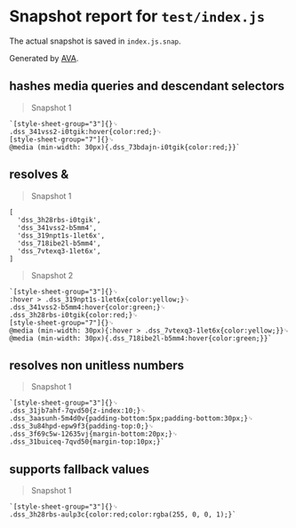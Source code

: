 # Snapshot report for `test/index.js`

The actual snapshot is saved in `index.js.snap`.

Generated by [AVA](https://ava.li).

## hashes media queries and descendant selectors

> Snapshot 1

    `[style-sheet-group="3"]{}␊
    .dss_341vss2-i0tgik:hover{color:red;}␊
    [style-sheet-group="7"]{}␊
    @media (min-width: 30px){.dss_73bdajn-i0tgik{color:red;}}`

## resolves &

> Snapshot 1

    [
      'dss_3h28rbs-i0tgik',
      'dss_341vss2-b5mm4',
      'dss_319npt1s-1let6x',
      'dss_718ibe2l-b5mm4',
      'dss_7vtexq3-1let6x',
    ]

> Snapshot 2

    `[style-sheet-group="3"]{}␊
    :hover > .dss_319npt1s-1let6x{color:yellow;}␊
    .dss_341vss2-b5mm4:hover{color:green;}␊
    .dss_3h28rbs-i0tgik{color:red;}␊
    [style-sheet-group="7"]{}␊
    @media (min-width: 30px){:hover > .dss_7vtexq3-1let6x{color:yellow;}}␊
    @media (min-width: 30px){.dss_718ibe2l-b5mm4:hover{color:green;}}`

## resolves non unitless numbers

> Snapshot 1

    `[style-sheet-group="3"]{}␊
    .dss_31jb7ahf-7qvd50{z-index:10;}␊
    .dss_3aasunh-5m4d0v{padding-bottom:5px;padding-bottom:30px;}␊
    .dss_3u84hpd-epw9f3{padding-top:0;}␊
    .dss_3f69c5w-12635vj{margin-bottom:20px;}␊
    .dss_31buiceq-7qvd50{margin-top:10px;}`

## supports fallback values

> Snapshot 1

    `[style-sheet-group="3"]{}␊
    .dss_3h28rbs-aulp3c{color:red;color:rgba(255, 0, 0, 1);}`
